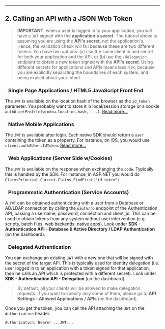 ---

## 2. Calling an API with a JSON Web Token

> **IMPORTANT**: when a user is logged in to your application, you will have a `JWT` signed with the **application's secret**. The tutorial above is assuming you are using the **API's secret**, not the application's. Hence, the validation check will fail because these are two different tokens. 
You have two options: (a) use the same client id and secret for both your application and the API, or (b) use the `/delegation` endpoint to obtain a new token signed with the **API's secret**. Using different secrets for applications and APIs means less risk, because you are explicitly separating the boundaries of each system, and being explicit about your intent.

### <i class="icon icon-html5" style="margin-right: 10px;font-size: 25px;"></i> Single Page Applications / HTML5 JavaScript Front End

The `JWT` is available on the location hash of the browser as the `id_token` parameter. You probably want to store it in local/session storage or a cookie `auth0.getProfile(window.location.hash, ...)`. <a href="singlepageapp-tutorial" target="_new">Read more...</a>

### <i class="icon icon-mobile-phone" style="margin-right: 10px;font-size: 30px;"></i> Native Mobile Applications

The `JWT` is available after login. Each native SDK should return a `user` containing the token as a property. For instance, on iOS, you would use `client.auth0User.IdToken`. <a href="nativeapps" target="_new">Read more...</a>

### <i class="icon icon-laptop" style="margin-right: 10px;font-size: 20px;"></i> Web Applications (Server Side w/Cookies)

The `JWT` is available on the response when exchanging the `code`. Typically this is handled by the SDK. For instance, in ASP.NET you would do `ClaimsPrincipal.Current.Claims.FindFirst("id_token")`.

### <i class="icon icon-key" style="margin-right: 10px;font-size: 20px;"></i> Programmatic Authentication (Service Accounts)

A `JWT` can be obtained authenticating with a user from a Database or AD/LDAP connection by calling the `oauth/ro` endpoint of the Authentication API, passing a username, password, connection and client_id. This can be used to obtain tokens from any system without user intervention (e.g. scripts, batch files, web backends, native apps). Look under **SDK - Authentication API - Database & Active Directory / LDAP Authentication** (on the dashboard).

### <i class="icon icon-refresh" style="margin-right: 10px;font-size: 20px;"></i> Delegated Authentication

You can exchange an existing `JWT` with a new one that will be signed with the secret of the target API. This is typically used for identity delegation (i.e. user logged in to an application with a token signed for that application, then he calls an API which is protected with a different secret). Look under **SDK - Authentication API - Delegation** (on the dashboard).

> By default, all your clients will be allowed to make delegation requests. If you want to specify only some of them, please go to **API Settings - Allowed Applications / APIs** (on the dashboard).

Once you get the token, you can call the API attaching the `JWT` on the `Authorization` header.

    Authorization: Bearer ...JWT...
